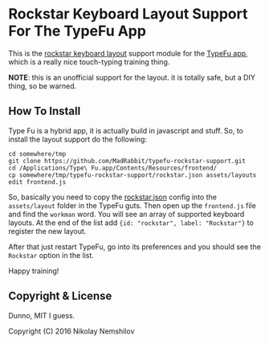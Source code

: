 # Rockstar Keyboard Layout Support For The TypeFu App

This is the [rockstar keyboard layout](https://github.com/MadRabbit/rockstar-layout)
support module for the [TypeFu app](http://type-fu.com), which is a really
nice touch-typing training thing.

__NOTE__: this is an unofficial support for the layout. it is totally safe, but
a DIY thing, so be warned.

## How To Install

Type Fu is a hybrid app, it is actually build in javascript and stuff. So, to
install the layout support do the following:

```
cd somewhere/tmp
git clone https://github.com/MadRabbit/typefu-rockstar-support.git
cd /Applications/Type\ Fu.app/Contents/Resources/frontend/
cp somewhere/tmp/typefu-rockstar-support/rockstar.json assets/layouts
edit frontend.js
```

So, basically you need to copy the [rockstar.json](rockstar.json) config into
the `assets/layout` folder in the TypeFu guts. Then open up the `frontend.js`
file and find the `workman` word. You will see an array of supported keyboard
layouts. At the end of the list add `{id: "rockstar", label: "Rockstar"}` to
register the new layout.

After that just restart TypeFu, go into its preferences and you should see the
`Rockstar` option in the list.

Happy training!

## Copyright & License

Dunno, MIT I guess.

Copyright (C) 2016 Nikolay Nemshilov
